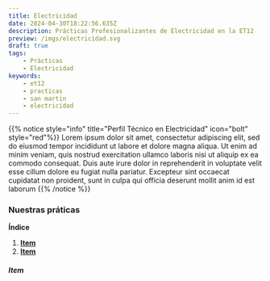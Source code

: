 ```yaml
---
title: Electricidad
date: 2024-04-30T18:22:56.635Z
description: Prácticas Profesionalizantes de Electricidad en la ET12
preview: /imgs/electricidad.svg
draft: true
tags:
    - Prácticas
    - Electricidad
keywords:
    - et12
    - practicas
    - san martin
    - electricidad
---
```

{{% notice style="info" title="Perfil Técnico en Electricidad" icon="bolt" style="red"%}}
Lorem ipsum dolor sit amet, consectetur adipiscing elit, sed do eiusmod tempor incididunt ut labore et dolore magna aliqua. Ut enim ad minim veniam, quis nostrud exercitation ullamco laboris nisi ut aliquip ex ea commodo consequat. Duis aute irure dolor in reprehenderit in voluptate velit esse cillum dolore eu fugiat nulla pariatur. Excepteur sint occaecat cupidatat non proident, sunt in culpa qui officia deserunt mollit anim id est laborum
{{% /notice %}}
### Nuestras práticas
**Índice**   
1. **[Item](#id1)**
2. **[Item](#id2)**

##### Item<a name="id1"></a>